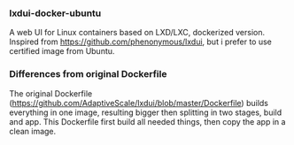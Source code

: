 ### lxdui-docker-ubuntu
A web UI for Linux containers based on LXD/LXC, dockerized version. Inspired from https://github.com/phenonymous/lxdui, but i prefer to use certified image from Ubuntu.

### Differences from original Dockerfile
The original Dockerfile (https://github.com/AdaptiveScale/lxdui/blob/master/Dockerfile) builds everything in one image, resulting bigger then splitting in two stages, build and app.
This Dockerfile first build all needed things, then copy the app in a clean image.
